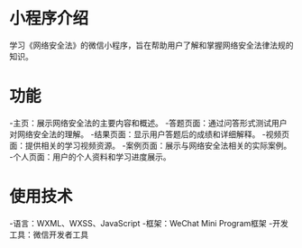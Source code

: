 # 小程序介绍
  学习《网络安全法》的微信小程序，旨在帮助用户了解和掌握网络安全法律法规的知识。

# 功能
  -主页：展示网络安全法的主要内容和概述。
  -答题页面：通过问答形式测试用户对网络安全法的理解。
  -结果页面：显示用户答题后的成绩和详细解释。
  -视频页面：提供相关的学习视频资源。
  -案例页面：展示与网络安全法相关的实际案例。
  -个人页面：用户的个人资料和学习进度展示。

# 使用技术
  -语言：WXML、WXSS、JavaScript
  -框架：WeChat Mini Program框架
  -开发工具：微信开发者工具
